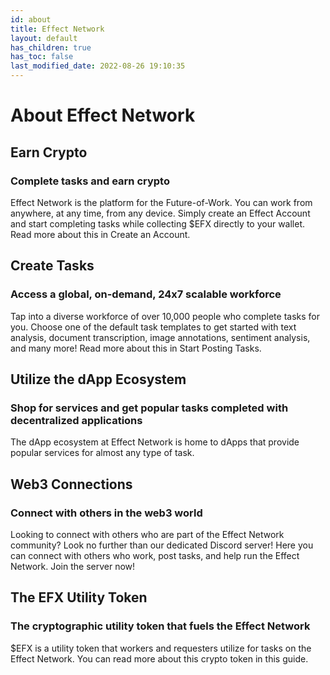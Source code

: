 ```yaml
---
id: about
title: Effect Network
layout: default
has_children: true
has_toc: false
last_modified_date: 2022-08-26 19:10:35
---
```


# About Effect Network

## Earn Crypto

### Complete tasks and earn crypto

Effect Network is the platform for the Future-of-Work.
You can work from anywhere, at any time, from any device.
Simply create an Effect Account and start completing tasks while collecting $EFX directly to your wallet.
Read more about this in Create an Account.

## Create Tasks

### Access a global, on-demand, 24x7 scalable workforce

Tap into a diverse workforce of over 10,000 people who complete tasks for you.
Choose one of the default task templates to get started with text analysis, document transcription, image annotations, sentiment analysis, and many more!
Read more about this in Start Posting Tasks.

## Utilize the dApp Ecosystem

### Shop for services and get popular tasks completed with decentralized applications

The dApp ecosystem at Effect Network is home to dApps that provide popular services for almost any type of task.

## Web3 Connections

### Connect with others in the web3 world

Looking to connect with others who are part of the Effect Network community?
Look no further than our dedicated Discord server!
Here you can connect with others who work, post tasks, and help run the Effect Network.
Join the server now!

## The EFX Utility Token

### The cryptographic utility token that fuels the Effect Network

$EFX is a utility token that workers and requesters utilize for tasks on the Effect Network.
You can read more about this crypto token in this guide.
